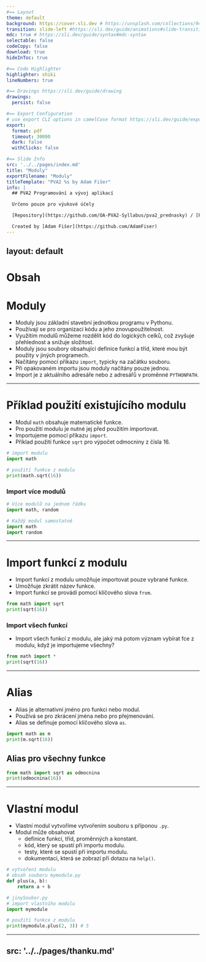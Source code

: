 ```yaml
---
#== Layout
theme: default
background: https://cover.sli.dev # https://unsplash.com/collections/94734566/slidev
transition: slide-left #https://sli.dev/guide/animations#slide-transitions
mdc: true # https://sli.dev/guide/syntax#mdc-syntax
selectable: false
codeCopy: false
download: true
hideInToc: true

#== Code Highlighter
highlighter: shiki
lineNumbers: true

#== Dravings https://sli.dev/guide/drawing
drawings:
  persist: false

#== Export Configuration
# use export CLI options in camelCase format https://sli.dev/guide/exporting.html
export:
  format: pdf
  timeout: 30000
  dark: false
  withClicks: false

#== Slide Info
src: '../../pages/index.md'
title: "Moduly"
exportFilename: "Moduly"
titleTemplate: "PVA2 %s by Adam Fišer"
info: |
  ## PVA2 Programování a vývoj aplikací

  Určeno pouze pro výukové účely

  [Repository](https://github.com/OA-PVA2-Syllabus/pva2_prednasky) / [Prezentace](https://oa-pva2-syllabus.github.io/pva2_prednasky/)

  Created by [Adam Fišer](https://github.com/AdamFiser)
---
```

layout: default
---

#  Obsah

<Toc :columns="2" minDepth="1" maxDepth="1"></Toc>
---

# Moduly

- Moduly jsou základní stavební jednotkou programu v Pythonu.
- Používají se pro organizaci kódu a jeho znovupoužitelnost. 
- Využitím modulů můžeme rozdělit kód do logických celků, což zvyšuje přehlednost a snižuje složitost.
- Moduly jsou soubory obsahující definice funkcí a tříd, které mou být použity v jiných programech.
- Načítány pomocí příkazu `import`, typicky na začátku souboru.
- Při opakovaném importu jsou moduly načítány pouze jednou.
- Import je z aktuálního adresáře nebo z adresářů v proměnné `PYTHONPATH`.

---

# Příklad použití existujícího modulu

- Modul `math` obsahuje matematické funkce.
- Pro použití modulu je nutné jej před použitím importovat.
- Importujeme pomocí příkazu `import`.
- Příklad použití funkce `sqrt` pro výpočet odmocniny z čísla 16.

```python
# import modulu
import math

# použití funkce z modulu
print(math.sqrt(16))
```

### Import více modulů
    
```python
# Více modulů na jednom řádku
import math, random
```

```python
# Každý modul samostatně
import math
import random
```

---

# Import funkcí z modulu

- Import funkcí z modulu umožňuje importovat pouze vybrané funkce.
- Umožňuje zkrátit název funkce.
- Import funkcí se provádí pomocí klíčového slova `from`.

```python
from math import sqrt
print(sqrt(16))
```

### Import všech funkcí

- Import všech funkcí z modulu, ale jaký má potom význam vybírat fce z modulu, když je importujeme všechny?

```python
from math import *
print(sqrt(16))
```

---

# Alias

- Alias je alternativní jméno pro funkci nebo modul.
- Používá se pro zkrácení jména nebo pro přejmenování.
- Alias se definuje pomocí klíčového slova `as`.

```python
import math as m
print(m.sqrt(16))
```

## Alias pro všechny funkce

```python
from math import sqrt as odmocnina
print(odmocnina(16))
```



---

# Vlastní modul

- Vlastní modul vytvoříme vytvořením souboru s příponou `.py`.
- Modul může obsahovat
  - definice funkcí, tříd, proměnných a konstant.
  - kód, který se spustí při importu modulu.
  - testy, které se spustí při importu modulu.
  - dokumentaci, která se zobrazí při dotazu na `help()`.


```python
# vytvoření modulu
# obsah souboru mymodule.py
def plus(a, b):
    return a + b
```

```python
# jinySoubor.py
# import vlastního modulu
import mymodule

# použití funkce z modulu
print(mymodule.plus(2, 3)) # 5
```




---
src: '../../pages/thanku.md'
---